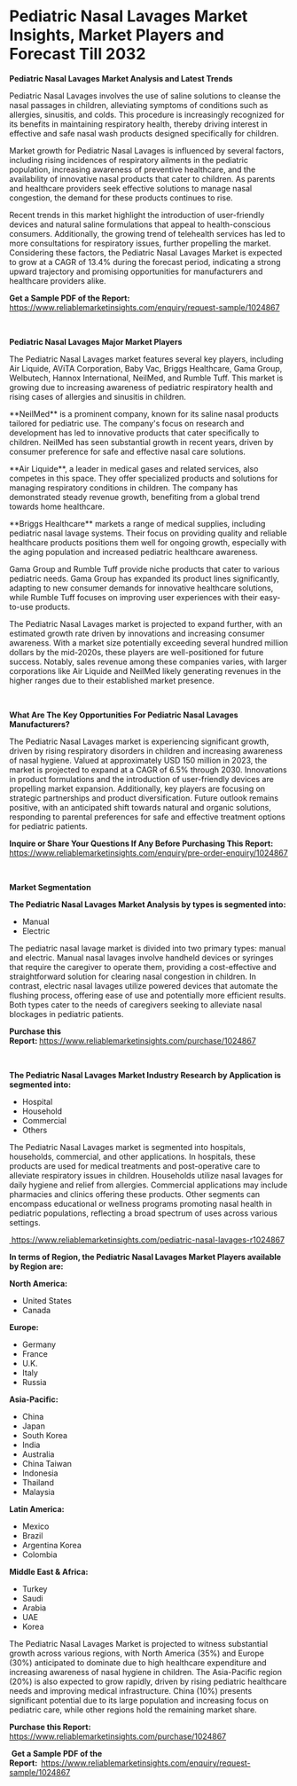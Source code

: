 <p><h1>Pediatric Nasal Lavages Market Insights, Market Players and Forecast Till 2032</h1></p><p><strong>Pediatric Nasal Lavages Market Analysis and Latest Trends</strong></p>
<p><p>Pediatric Nasal Lavages involves the use of saline solutions to cleanse the nasal passages in children, alleviating symptoms of conditions such as allergies, sinusitis, and colds. This procedure is increasingly recognized for its benefits in maintaining respiratory health, thereby driving interest in effective and safe nasal wash products designed specifically for children.</p><p>Market growth for Pediatric Nasal Lavages is influenced by several factors, including rising incidences of respiratory ailments in the pediatric population, increasing awareness of preventive healthcare, and the availability of innovative nasal products that cater to children. As parents and healthcare providers seek effective solutions to manage nasal congestion, the demand for these products continues to rise.</p><p>Recent trends in this market highlight the introduction of user-friendly devices and natural saline formulations that appeal to health-conscious consumers. Additionally, the growing trend of telehealth services has led to more consultations for respiratory issues, further propelling the market. Considering these factors, the Pediatric Nasal Lavages Market is expected to grow at a CAGR of 13.4% during the forecast period, indicating a strong upward trajectory and promising opportunities for manufacturers and healthcare providers alike.</p></p>
<p><strong>Get a Sample PDF of the Report:&nbsp;</strong> <a href="https://www.reliablemarketinsights.com/enquiry/request-sample/1024867?utm_campaign=2757&utm_medium=2&utm_source=Github&utm_content=ia&utm_term=18042025&utm_id=pediatric-nasal-lavages">https://www.reliablemarketinsights.com/enquiry/request-sample/1024867</a></p>
<p>&nbsp;</p>
<p><strong>Pediatric Nasal Lavages Major Market Players</strong></p>
<p><p>The Pediatric Nasal Lavages market features several key players, including Air Liquide, AViTA Corporation, Baby Vac, Briggs Healthcare, Gama Group, Welbutech, Hannox International, NeilMed, and Rumble Tuff. This market is growing due to increasing awareness of pediatric respiratory health and rising cases of allergies and sinusitis in children.</p><p>**NeilMed** is a prominent company, known for its saline nasal products tailored for pediatric use. The company's focus on research and development has led to innovative products that cater specifically to children. NeilMed has seen substantial growth in recent years, driven by consumer preference for safe and effective nasal care solutions. </p><p>**Air Liquide**, a leader in medical gases and related services, also competes in this space. They offer specialized products and solutions for managing respiratory conditions in children. The company has demonstrated steady revenue growth, benefiting from a global trend towards home healthcare.</p><p>**Briggs Healthcare** markets a range of medical supplies, including pediatric nasal lavage systems. Their focus on providing quality and reliable healthcare products positions them well for ongoing growth, especially with the aging population and increased pediatric healthcare awareness.</p><p>Gama Group and Rumble Tuff provide niche products that cater to various pediatric needs. Gama Group has expanded its product lines significantly, adapting to new consumer demands for innovative healthcare solutions, while Rumble Tuff focuses on improving user experiences with their easy-to-use products.</p><p>The Pediatric Nasal Lavages market is projected to expand further, with an estimated growth rate driven by innovations and increasing consumer awareness. With a market size potentially exceeding several hundred million dollars by the mid-2020s, these players are well-positioned for future success. Notably, sales revenue among these companies varies, with larger corporations like Air Liquide and NeilMed likely generating revenues in the higher ranges due to their established market presence.</p></p>
<p>&nbsp;</p>
<p><strong>What Are The Key Opportunities For Pediatric Nasal Lavages Manufacturers?</strong></p>
<p><p>The Pediatric Nasal Lavages market is experiencing significant growth, driven by rising respiratory disorders in children and increasing awareness of nasal hygiene. Valued at approximately USD 150 million in 2023, the market is projected to expand at a CAGR of 6.5% through 2030. Innovations in product formulations and the introduction of user-friendly devices are propelling market expansion. Additionally, key players are focusing on strategic partnerships and product diversification. Future outlook remains positive, with an anticipated shift towards natural and organic solutions, responding to parental preferences for safe and effective treatment options for pediatric patients.</p></p>
<p><strong>Inquire or Share Your Questions If Any Before Purchasing This Report:</strong> <a href="https://www.reliablemarketinsights.com/enquiry/pre-order-enquiry/1024867?utm_campaign=2757&utm_medium=2&utm_source=Github&utm_content=ia&utm_term=18042025&utm_id=pediatric-nasal-lavages">https://www.reliablemarketinsights.com/enquiry/pre-order-enquiry/1024867</a></p>
<p>&nbsp;</p>
<p><strong>Market Segmentation</strong></p>
<p><strong>The Pediatric Nasal Lavages Market Analysis by types is segmented into:</strong></p>
<p><ul><li>Manual</li><li>Electric</li></ul></p>
<p><p>The pediatric nasal lavage market is divided into two primary types: manual and electric. Manual nasal lavages involve handheld devices or syringes that require the caregiver to operate them, providing a cost-effective and straightforward solution for clearing nasal congestion in children. In contrast, electric nasal lavages utilize powered devices that automate the flushing process, offering ease of use and potentially more efficient results. Both types cater to the needs of caregivers seeking to alleviate nasal blockages in pediatric patients.</p></p>
<p><strong>Purchase this Report:&nbsp;</strong><a href="https://www.reliablemarketinsights.com/purchase/1024867?utm_campaign=2757&utm_medium=2&utm_source=Github&utm_content=ia&utm_term=18042025&utm_id=pediatric-nasal-lavages">https://www.reliablemarketinsights.com/purchase/1024867</a></p>
<p>&nbsp;</p>
<p><strong>The Pediatric Nasal Lavages Market Industry Research by Application is segmented into:</strong></p>
<p><ul><li>Hospital</li><li>Household</li><li>Commercial</li><li>Others</li></ul></p>
<p><p>The Pediatric Nasal Lavages market is segmented into hospitals, households, commercial, and other applications. In hospitals, these products are used for medical treatments and post-operative care to alleviate respiratory issues in children. Households utilize nasal lavages for daily hygiene and relief from allergies. Commercial applications may include pharmacies and clinics offering these products. Other segments can encompass educational or wellness programs promoting nasal health in pediatric populations, reflecting a broad spectrum of uses across various settings.</p></p>
<p><a href="https://www.reliablemarketinsights.com/pediatric-nasal-lavages-r1024867?utm_campaign=2757&utm_medium=2&utm_source=Github&utm_content=ia&utm_term=18042025&utm_id=pediatric-nasal-lavages">&nbsp;https://www.reliablemarketinsights.com/pediatric-nasal-lavages-r1024867</a></p>
<p><strong>In terms of Region, the Pediatric Nasal Lavages Market Players available by Region are:</strong></p>
<p>
    <p> <strong> North America: </strong>
        <ul>
            <li>United States</li>
            <li>Canada</li>
        </ul>
        </p> 
    <p> <strong> Europe: </strong>
        <ul>
            <li>Germany</li>
            <li>France</li>
            <li>U.K.</li>
            <li>Italy</li>
            <li>Russia</li>
        </ul>
        </p> 
    <p> <strong> Asia-Pacific: </strong>
        <ul>
            <li>China</li>
            <li>Japan</li>
            <li>South Korea</li>
            <li>India</li>
            <li>Australia</li>
            <li>China Taiwan</li>
            <li>Indonesia</li>
            <li>Thailand</li>
            <li>Malaysia</li>
        </ul>
        </p> 
    <p> <strong> Latin America: </strong>
        <ul>
            <li>Mexico</li>
            <li>Brazil</li>
            <li>Argentina Korea</li>
            <li>Colombia</li>
        </ul>
        </p> 
    <p> <strong> Middle East & Africa: </strong>
        <ul>
            <li>Turkey</li>
            <li>Saudi</li>
            <li>Arabia</li>
            <li>UAE</li>
            <li>Korea</li>
        </ul>
    </p>
    </p>
<p><p>The Pediatric Nasal Lavages Market is projected to witness substantial growth across various regions, with North America (35%) and Europe (30%) anticipated to dominate due to high healthcare expenditure and increasing awareness of nasal hygiene in children. The Asia-Pacific region (20%) is also expected to grow rapidly, driven by rising pediatric healthcare needs and improving medical infrastructure. China (10%) presents significant potential due to its large population and increasing focus on pediatric care, while other regions hold the remaining market share.</p></p>
<p><strong>Purchase this Report: </strong><a href="https://www.reliablemarketinsights.com/purchase/1024867?utm_campaign=2757&utm_medium=2&utm_source=Github&utm_content=ia&utm_term=18042025&utm_id=pediatric-nasal-lavages">https://www.reliablemarketinsights.com/purchase/1024867</a></p>
<p>&nbsp;<strong>Get a Sample PDF of the Report:&nbsp;&nbsp;</strong><a href="https://www.reliablemarketinsights.com/enquiry/request-sample/1024867?utm_campaign=2757&utm_medium=2&utm_source=Github&utm_content=ia&utm_term=18042025&utm_id=pediatric-nasal-lavages">https://www.reliablemarketinsights.com/enquiry/request-sample/1024867</a></p>
<p><strong></strong></p>
<p><p></p><p></p><p></p></p>